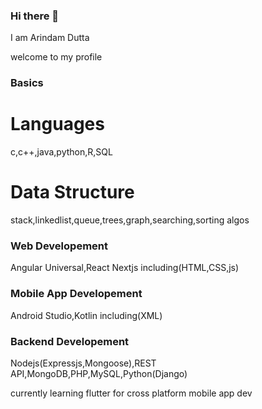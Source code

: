 ### Hi there 👋
I am Arindam Dutta

welcome to my profile

### Basics
# Languages
c,c++,java,python,R,SQL
# Data Structure
stack,linkedlist,queue,trees,graph,searching,sorting algos

### Web Developement
Angular Universal,React Nextjs including(HTML,CSS,js)

### Mobile App Developement
Android Studio,Kotlin including(XML)

### Backend Developement
Nodejs(Expressjs,Mongoose),REST API,MongoDB,PHP,MySQL,Python(Django)

currently learning flutter for cross platform mobile app dev 
